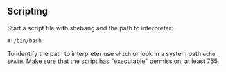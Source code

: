 ## Scripting
Start a script file with shebang and the path to interpreter:
```
#!/bin/bash
```
To identify the path to interpreter use ```which``` or look in a system path ```echo $PATH```. Make sure that the script has "executable" permission, at least 755.
